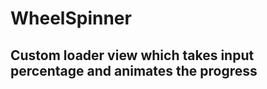# WheelSpinner
<h2><b>Custom loader view which takes input percentage and animates the progress</b></h2>
